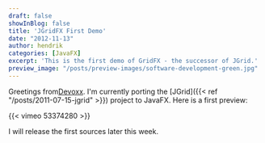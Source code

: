 ```yaml
---
draft: false
showInBlog: false
title: 'JGridFX First Demo'
date: "2012-11-13"
author: hendrik
categories: [JavaFX]
excerpt: 'This is the first demo of GridFX - the successor of JGrid.'
preview_image: "/posts/preview-images/software-development-green.jpg"
---
```

Greetings from[Devoxx](http://www.devoxx.com). I'm currently porting the [JGrid]({{< ref "/posts/2011-07-15-jgrid" >}}) project to JavaFX. Here is a first preview:

{{< vimeo 53374280 >}}

I will release the first sources later this week.
